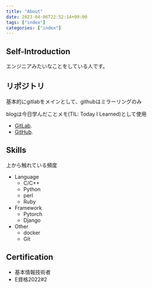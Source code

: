 ```yaml
---
title: "About"
date: 2023-04-06T22:52:14+09:00
tags: ["index"]
categories: ["index"]
---
```


## Self-Introduction

エンジニアみたいなことをしている人です。

## リポジトリ

基本的にgitlabをメインとして、githubはミラーリングのみ

blogは今日学んだことメモ(TIL: Today I Learned)として使用

- [GitLab](https://gitlab.com/largekind).
- [GitHub](https://github.com/largekind).

## Skills

上から触れている頻度

- Language
  - C/C++
  - Python
  - perl
  - Ruby
- Framework
  - Pytorch
  - Django
- Other
  - docker
  - Git

## Certification

- 基本情報技術者
- E資格2022#2 
